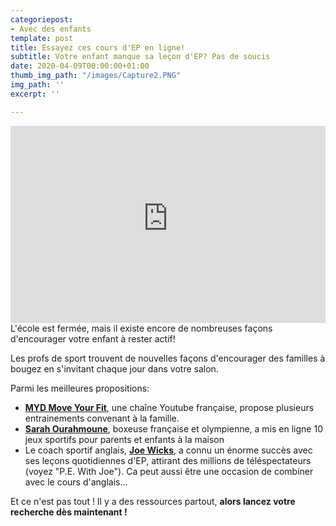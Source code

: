 ```yaml
---
categoriepost:
- Avec des enfants
template: post
title: Essayez ces cours d'EP en ligne!
subtitle: Votre enfant manque sa leçon d'EP? Pas de soucis
date: 2020-04-09T00:00:00+01:00
thumb_img_path: "/images/Capture2.PNG"
img_path: ''
excerpt: ''

---
```

<iframe
  width="100%"
  height="315"
  src="https://www.youtube-nocookie.com/embed/tUPWC-WsDQA?rel=0"
  frameborder="0"
  allow="accelerometer; autoplay; encrypted-media; gyroscope; picture-in-picture"
  allowfullscreen
></iframe>
L'école est fermée, mais il existe encore de nombreuses façons d'encourager votre enfant à rester actif! 

Les profs de sport trouvent de nouvelles façons d'encourager des familles à bougez en s'invitant chaque jour dans votre salon. 

Parmi les meilleures propositions: 

* [**MYD Move Your Fit**](https://www.youtube.com/user/jalexica/videos), une chaîne Youtube française, propose plusieurs entrainements convenant à la famille.
* [**Sarah Ourahmoune**](https://www.youtube.com/watch?v=e4RNJ_0TQOI&t=1s), boxeuse française et olympienne, a mis en ligne 10 jeux sportifs pour parents et enfants à la maison 
* Le coach sportif anglais, [**Joe Wicks**,](https://www.youtube.com/user/thebodycoach1/videos) a connu un énorme succès avec ses leçons quotidiennes d'EP, attirant des millions de téléspectateurs (voyez "P.E. With Joe"). Ca peut aussi être une occasion de combiner avec le cours d'anglais... 

Et ce n'est pas tout ! Il y a des ressources partout, **alors lancez votre recherche dès maintenant !**